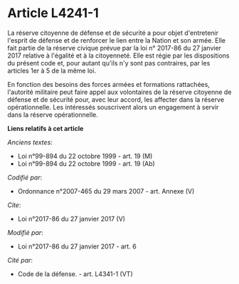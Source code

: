 # Article L4241-1

La réserve citoyenne de défense et de sécurité a pour objet d'entretenir l'esprit de défense et de renforcer le lien entre la
Nation et son armée. Elle fait partie de la réserve civique prévue par la loi n° 2017-86 du 27 janvier 2017 relative à
l'égalité et à la citoyenneté. Elle est régie par les dispositions du présent code et, pour autant qu'ils n'y sont pas
contraires, par les articles 1er à 5 de la même loi.

En fonction des besoins des forces armées et formations rattachées, l'autorité militaire peut faire appel aux volontaires de
la réserve citoyenne de défense et de sécurité pour, avec leur accord, les affecter dans la réserve opérationnelle. Les
intéressés souscrivent alors un engagement à servir dans la réserve opérationnelle.

**Liens relatifs à cet article**

_Anciens textes_:

  - Loi n°99-894 du 22 octobre 1999 - art. 19 (M)
  - Loi n°99-894 du 22 octobre 1999 - art. 19 (Ab)

_Codifié par_:

  - Ordonnance n°2007-465 du 29 mars 2007 - art. Annexe (V)

_Cite_:

  - Loi n°2017-86 du 27 janvier 2017 (V)

_Modifié par_:

  - Loi n°2017-86 du 27 janvier 2017 - art. 6

_Cité par_:

  - Code de la défense. - art. L4341-1 (VT)
